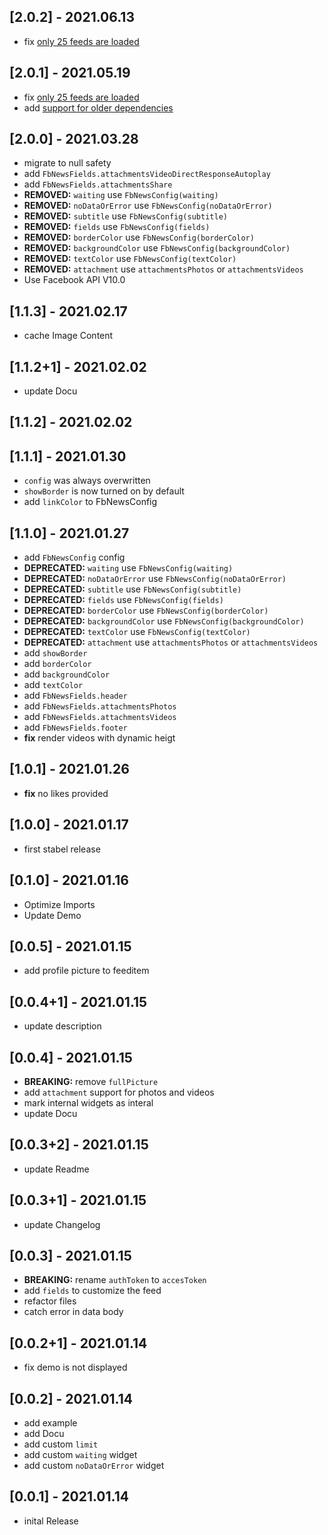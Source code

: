 ## [2.0.2] - 2021.06.13
- fix [only 25 feeds are loaded](https://github.com/cedteg/flutter_fb_news/issues/24)
## [2.0.1] - 2021.05.19
- fix [only 25 feeds are loaded](https://github.com/cedteg/flutter_fb_news/issues/24)
- add [support for older dependencies](https://github.com/cedteg/flutter_fb_news/issues/26)
## [2.0.0] - 2021.03.28
* migrate to null safety
* add `FbNewsFields.attachmentsVideoDirectResponseAutoplay`
* add `FbNewsFields.attachmentsShare`
* **REMOVED:** `waiting` use `FbNewsConfig(waiting)`
* **REMOVED:** `noDataOrError` use `FbNewsConfig(noDataOrError)`
* **REMOVED:** `subtitle` use `FbNewsConfig(subtitle)`
* **REMOVED:** `fields` use `FbNewsConfig(fields)`
* **REMOVED:** `borderColor` use `FbNewsConfig(borderColor)`
* **REMOVED:** `backgroundColor` use `FbNewsConfig(backgroundColor)`
* **REMOVED:** `textColor` use `FbNewsConfig(textColor)`
* **REMOVED:** `attachment` use `attachmentsPhotos` or `attachmentsVideos`
* Use Facebook API V10.0
## [1.1.3] - 2021.02.17
* cache Image Content
## [1.1.2+1] - 2021.02.02
* update Docu
## [1.1.2] - 2021.02.02
## [1.1.1] - 2021.01.30
* `config` was always overwritten
* `showBorder` is now turned on by default
* add `linkColor` to FbNewsConfig 
## [1.1.0] - 2021.01.27
* add `FbNewsConfig` config
* **DEPRECATED:** `waiting` use `FbNewsConfig(waiting)`
* **DEPRECATED:** `noDataOrError` use `FbNewsConfig(noDataOrError)`
* **DEPRECATED:** `subtitle` use `FbNewsConfig(subtitle)`
* **DEPRECATED:** `fields` use `FbNewsConfig(fields)`
* **DEPRECATED:** `borderColor` use `FbNewsConfig(borderColor)`
* **DEPRECATED:** `backgroundColor` use `FbNewsConfig(backgroundColor)`
* **DEPRECATED:** `textColor` use `FbNewsConfig(textColor)`
* **DEPRECATED:** `attachment` use `attachmentsPhotos` or `attachmentsVideos`
* add `showBorder`
* add `borderColor`
* add `backgroundColor`
* add `textColor`
* add `FbNewsFields.header`
* add `FbNewsFields.attachmentsPhotos`
* add `FbNewsFields.attachmentsVideos`
* add `FbNewsFields.footer`
* **fix** render videos with dynamic heigt
## [1.0.1] - 2021.01.26
* **fix** no likes provided 
## [1.0.0] - 2021.01.17
* first stabel release
## [0.1.0] - 2021.01.16
* Optimize Imports
* Update Demo 
## [0.0.5] - 2021.01.15
* add profile picture to feeditem
## [0.0.4+1] - 2021.01.15
* update description
## [0.0.4] - 2021.01.15
* **BREAKING:** remove `fullPicture`
* add `attachment` support for photos and videos
* mark internal widgets as interal
* update Docu
## [0.0.3+2] - 2021.01.15
* update Readme
## [0.0.3+1] - 2021.01.15
* update Changelog
## [0.0.3] - 2021.01.15
* **BREAKING:** rename `authToken` to `accesToken`
* add `fields` to customize the feed
* refactor files
* catch error in data body
## [0.0.2+1] - 2021.01.14
* fix demo is not displayed

## [0.0.2] - 2021.01.14
* add example
* add Docu
* add custom `limit`
* add custom `waiting` widget
* add custom `noDataOrError` widget

## [0.0.1] - 2021.01.14
* inital Release
